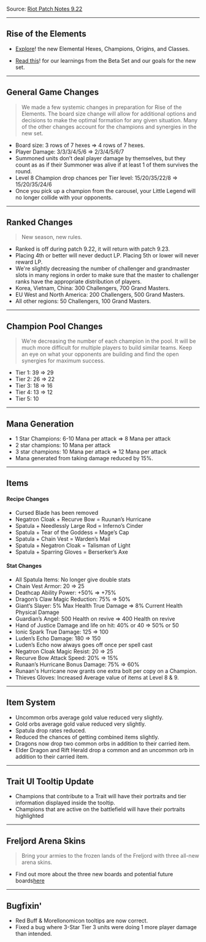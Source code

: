 Source: [Riot Patch Notes 9.22](https://na.leagueoflegends.com/en/news/game-updates/patch/teamfight-tactics-patch-922-notes)

---

## Rise of the Elements

- [Explore](https://nexus.leagueoflegends.com/en-us/2019/10/teamfight-tactics-rise-of-the-elements/)! the new Elemental Hexes, Champions, Origins, and Classes.

- [Read this](https://nexus.leagueoflegends.com/en-us/2019/10/dev-tft-set-1-learnings/)! for our learnings from the Beta Set and our goals for the new set.

---

## General Game Changes

> We made a few systemic changes in preparation for Rise of the Elements. The board size change will allow for additional options and decisions to make the optimal formation for any given situation. Many of the other changes account for the champions and synergies in the new set.

- Board size: 3 rows of 7 hexes ⇒ 4 rows of 7 hexes.
- Player Damage: 3/3/3/4/5/6 ⇒ 2/3/4/5/6/7
- Summoned units don’t deal player damage by themselves, but they count as as if their Summoner was alive if at least 1 of them survives the round.
- Level 8 Champion drop chances per Tier level: 15/20/35/22/8 ⇒ 15/20/35/24/6
- Once you pick up a champion from the carousel, your Little Legend will no longer collide with your opponents.

---

## Ranked Changes

> New season, new rules.

- Ranked is off during patch 9.22, it will return with patch 9.23.
- Placing 4th or better will never deduct LP. Placing 5th or lower will never reward LP.
- We're slightly decreasing the number of challenger and grandmaster slots in many regions in order to make sure that the master to challenger ranks have the appropriate distribution of players.
- Korea, Vietnam, China: 300 Challengers, 700 Grand Masters.
- EU West and North America: 200 Challengers, 500 Grand Masters.
- All other regions: 50 Challengers, 100 Grand Masters.

---

## Champion Pool Changes

> We're decreasing the number of each champion in the pool. It will be much more difficult for multiple players to build similar teams. Keep an eye on what your opponents are building and find the open synergies for maximum success.

- Tier 1: 39 ⇒ 29
- Tier 2: 26 ⇒ 22
- Tier 3: 18 ⇒ 16
- Tier 4: 13 ⇒ 12
- Tier 5: 10

---

## Mana Generation

- 1 Star Champions: 6-10 Mana per attack ⇒ 8 Mana per attack
- 2 star champions: 10 Mana per attack
- 3 star champions: 10 Mana per attack ⇒ 12 Mana per attack
- Mana generated from taking damage reduced by 15%.

---

## Items

#### Recipe Changes

- Cursed Blade has been removed
- Negatron Cloak + Recurve Bow = Ruunan’s Hurricane
- Spatula + Needlessly Large Rod = Inferno’s Cinder
- Spatula + Tear of the Goddess = Mage’s Cap
- Spatula + Chain Vest = Warden’s Mail
- Spatula + Negatron Cloak = Talisman of Light
- Spatula + Sparring Gloves = Berserker’s Axe

#### Stat Changes

- All Spatula Items: No longer give double stats
- Chain Vest Armor: 20 ⇒ 25
- Deathcap Ability Power: +50% ⇒ +75%
- Dragon’s Claw Magic Reduction: 75% ⇒ 50%
- Giant’s Slayer: 5% Max Health True Damage ⇒ 8% Current Health Physical Damage
- Guardian’s Angel: 500 Health on revive ⇒ 400 Health on revive
- Hand of Justice Damage and life on hit: 40% or 40 ⇒ 50% or 50
- Ionic Spark True Damage: 125 ⇒ 100
- Luden’s Echo Damage: 180 ⇒ 150
- Luden’s Echo now always goes off once per spell cast
- Negatron Cloak Magic Resist: 20 ⇒ 25
- Recurve Bow Attack Speed: 20% ⇒ 15%
- Runaan’s Hurricane Bonus Damage: 75% ⇒ 60%
- Runaan's Hurricane now grants one extra bolt per copy on a Champion.
- Thieves Gloves: Increased Average value of items at Level 8 & 9.

---

## Item System

- Uncommon orbs average gold value reduced very slightly.
- Gold orbs average gold value reduced very slightly.
- Spatula drop rates reduced.
- Reduced the chances of getting combined items slightly.
- Dragons now drop two common orbs in addition to their carried item.
- Elder Dragon and Rift Herald drop a common and an uncommon orb in addition to their carried item.

---

## Trait UI Tooltip Update

- Champions that contribute to a Trait will have their portraits and tier information displayed inside the tooltip.
- Champions that are active on the battlefield will have their portraits highlighted

---

## Freljord Arena Skins

> Bring your armies to the frozen lands of the Freljord with three all-new arena skins.

- Find out more about the three new boards and potential future boards[here](https://na.leagueoflegends.com/en/news/game-updates/features/tft-new-arena-skins)

---

## Bugfixin'

- Red Buff & Morellonomicon tooltips are now correct.
- Fixed a bug where 3-Star Tier 3 units were doing 1 more player damage than intended.
